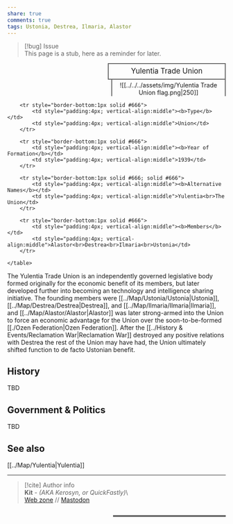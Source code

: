 ```yaml
---  
share: true  
comments: true  
tags: Ustonia, Destrea, Ilmaria, Alastor  
---  
```

> [!bug] Issue  
> This page is a stub, here as a reminder for later.  
  
<div>  
  <span style="float:right; width:260px; margin-left:14px; border:2px solid #666; line-height:1.5; font-size:larger; text-align:center; padding:4px">Yulentia Trade Union</span>  
  </div>  
  
  <span style="float:right; clear:right; width:260px; margin-left:14px; border-left:2px solid #666; border-right:2px solid #666; border-collapse:collapse; text-align:center; padding-top:4px">![[../../../assets/img/Yulentia Trade Union flag.png|250]]</span>  
  
  <div class="" style="float:right; clear:right">  
    <table class="" style="float:right; clear:right; width:260px; margin-left:14px; margin-bottom:7px; border:2px solid #666; border-collapse:collapse; line-height:1.5; font-size:small">  
		  
		<tr style="border-bottom:1px solid #666">  
			<td style="padding:4px; vertical-align:middle"><b>Type</b></td>  
			<td style="padding:4px; vertical-align:middle">Union</td>  
		</tr>  
		  
		<tr style="border-bottom:1px solid #666">  
			<td style="padding:4px; vertical-align:middle"><b>Year of Formation</b></td>  
			<td style="padding:4px; vertical-align:middle">1939</td>  
		</tr>  
    
		<tr style="border-bottom:1px solid #666; solid #666">  
			<td style="padding:4px; vertical-align:middle"><b>Alternative Names</b></td>  
			<td style="padding:4px; vertical-align:middle">Yulentia<br>The Union</td>  
		</tr>  
    
		<tr style="border-bottom:1px solid #666">  
			<td style="padding:4px; vertical-align:middle"><b>Members</b></td>  
			<td style="padding:4px; vertical-align:middle">Alastor<br>Destrea<br>Ilmaria<br>Ustonia</td>  
		</tr>  
	  
    </table>  
  </div>  
  
The Yulentia Trade Union is an independently governed legislative body formed originally for the economic benefit of its members, but later developed further into becoming an technology and intelligence sharing initiative. The founding members were [[../Map/Ustonia/Ustonia|Ustonia]], [[../Map/Destrea/Destrea|Destrea]], and [[../Map/Ilmaria/Ilmaria|Ilmaria]], and [[../Map/Alastor/Alastor|Alastor]] was later strong-armed into the Union to force an economic advantage for the Union over the soon-to-be-formed [[./Ozen Federation|Ozen Federation]]. After the [[../History & Events/Reclamation War|Reclamation War]] destroyed any positive relations with Destrea the rest of the Union may have had, the Union ultimately shifted function to de facto Ustonian benefit.  
  
## History  
  
TBD  
  
## Government & Politics  
  
TBD  
  
## See also  
  
[[../Map/Yulentia|Yulentia]]  
  
-----  
> [!cite] Author info  
> **Kit** - *(AKA Kerosyn, or QuickFastly)*\  
> [Web zone](https://kitabe.link) // [Mastodon](https://social.tripulse.net/@kit)